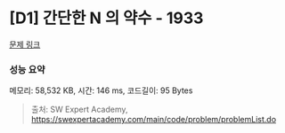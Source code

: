 # [D1] 간단한 N 의 약수 - 1933 

[문제 링크](https://swexpertacademy.com/main/code/problem/problemDetail.do?contestProbId=AV5PhcWaAKIDFAUq) 

### 성능 요약

메모리: 58,532 KB, 시간: 146 ms, 코드길이: 95 Bytes



> 출처: SW Expert Academy, https://swexpertacademy.com/main/code/problem/problemList.do